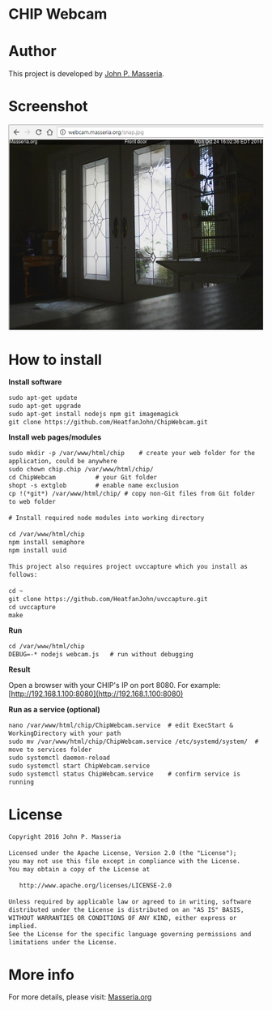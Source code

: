 CHIP Webcam 
===========
 

# Author

This project is developed by [John P. Masseria](http://github.com/HeatfanJohn "John P. Masseria").
 
 
# Screenshot
![CHIP Webcam](https://raw.githubusercontent.com/heatfanjohn/ChipWebcam/master/chip-webcam.png "CHIP Webcam")

# How to install

**Install software**
~~~ 
sudo apt-get update 
sudo apt-get upgrade
sudo apt-get install nodejs npm git imagemagick
git clone https://github.com/HeatfanJohn/ChipWebcam.git
~~~
**Install web pages/modules**
~~~
sudo mkdir -p /var/www/html/chip    # create your web folder for the application, could be anywhere
sudo chown chip.chip /var/www/html/chip/
cd ChipWebcam			# your Git folder
shopt -s extglob		# enable name exclusion
cp !(*git*) /var/www/html/chip/	# copy non-Git files from Git folder to web folder

# Install required node modules into working directory

cd /var/www/html/chip
npm install semaphore
npm install uuid

This project also requires project uvccapture which you install as follows:

cd ~
git clone https://github.com/HeatfanJohn/uvccapture.git
cd uvccapture
make
~~~
**Run**
~~~
cd /var/www/html/chip
DEBUG=-* nodejs webcam.js	# run without debugging
~~~
**Result**

Open a browser with your CHIP's IP on port 8080. For example: [http://192.168.1.100:8080](http://192.168.1.100:8080)

**Run as a service (optional)**

~~~
nano /var/www/html/chip/ChipWebcam.service	# edit ExecStart & WorkingDirectory with your path
sudo mv /var/www/html/chip/ChipWebcam.service /etc/systemd/system/	# move to services folder
sudo systemctl daemon-reload		
sudo systemctl start ChipWebcam.service
sudo systemctl status ChipWebcam.service	# confirm service is running
~~~

# License
~~~~~~
Copyright 2016 John P. Masseria

Licensed under the Apache License, Version 2.0 (the "License");
you may not use this file except in compliance with the License.
You may obtain a copy of the License at

   http://www.apache.org/licenses/LICENSE-2.0

Unless required by applicable law or agreed to in writing, software
distributed under the License is distributed on an "AS IS" BASIS,
WITHOUT WARRANTIES OR CONDITIONS OF ANY KIND, either express or implied.
See the License for the specific language governing permissions and
limitations under the License.
~~~~~~~

# More info

For more details, please visit: [Masseria.org](http://Masseria.org)
